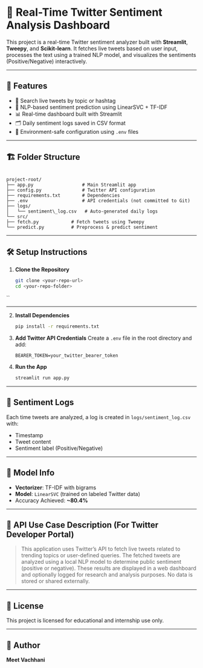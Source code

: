 


# 🧠 Real-Time Twitter Sentiment Analysis Dashboard

This project is a real-time Twitter sentiment analyzer built with **Streamlit**, **Tweepy**, and **Scikit-learn**. It fetches live tweets based on user input, processes the text using a trained NLP model, and visualizes the sentiments (Positive/Negative) interactively.

---

## 🚀 Features

- 🔎 Search live tweets by topic or hashtag
- 🧪 NLP-based sentiment prediction using LinearSVC + TF-IDF
- 📊 Real-time dashboard built with Streamlit
- 🗂️ Daily sentiment logs saved in CSV format
- 🔐 Environment-safe configuration using `.env` files

---

## 🏗️ Folder Structure

```

project-root/
├── app.py                  # Main Streamlit app
├── config.py               # Twitter API configuration
├── requirements.txt        # Dependencies
├── .env                    # API credentials (not committed to Git)
├── logs/
│   └── sentiment\_log.csv   # Auto-generated daily logs
└── src/
├── fetch.py            # Fetch tweets using Tweepy
└── predict.py          # Preprocess & predict sentiment

````

---

## 🛠️ Setup Instructions

1. **Clone the Repository**
   ```bash
   git clone <your-repo-url>
   cd <your-repo-folder>
``

---


2. **Install Dependencies**

   ```bash
   pip install -r requirements.txt
   ```

3. **Add Twitter API Credentials**
   Create a `.env` file in the root directory and add:

   ```env
   BEARER_TOKEN=your_twitter_bearer_token
   ```

4. **Run the App**

   ```bash
   streamlit run app.py
   ```

---

## 📂 Sentiment Logs

Each time tweets are analyzed, a log is created in `logs/sentiment_log.csv` with:

* Timestamp
* Tweet content
* Sentiment label (Positive/Negative)

---

## 🧠 Model Info

* **Vectorizer**: TF-IDF with bigrams
* **Model**: `LinearSVC` (trained on labeled Twitter data)
* Accuracy Achieved: **\~80.4%**

---

## 📡 API Use Case Description (For Twitter Developer Portal)

> This application uses Twitter’s API to fetch live tweets related to trending topics or user-defined queries. The fetched tweets are analyzed using a local NLP model to determine public sentiment (positive or negative). These results are displayed in a web dashboard and optionally logged for research and analysis purposes. No data is stored or shared externally.

---

## 📄 License

This project is licensed for educational and internship use only.

---

## 🤝 Author

**Meet Vachhani**

